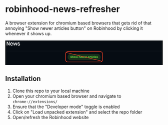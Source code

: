 # robinhood-news-refresher
A browser extension for chromium based browsers that gets rid of that annoying "Show newer articles button" on Robinhood by clicking it whenever it shows up.

![Remove show newer articles button](docs/remove_button.png)

## Installation
1. Clone this repo to your local machine
2. Open your chromium based browser and navigate to `chrome://extensions/`
3. Ensure that the "Developer mode" toggle is enabled
4. Click on "Load unpacked extension" and select the repo folder
5. Open/refresh the Robinhood website